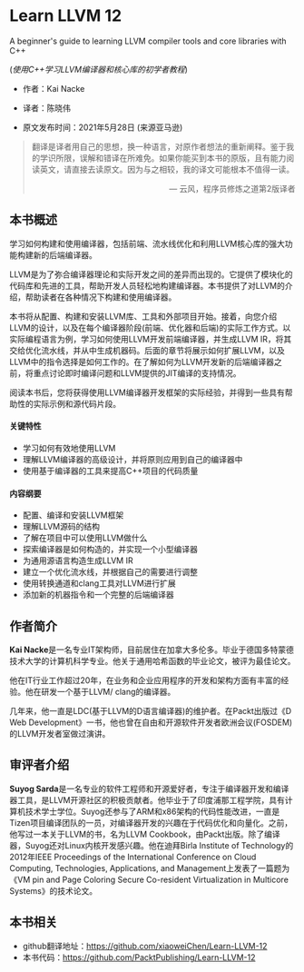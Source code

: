 # Learn LLVM 12
A beginner's guide to learning LLVM compiler tools and core libraries with C++ 

(*使用C++学习LLVM编译器和核心库的初学者教程*)

* 作者：Kai Nacke

* 译者：陈晓伟

* 原文发布时间：2021年5月28日 (来源亚马逊)

> 翻译是译者用自己的思想，换一种语言，对原作者想法的重新阐释。鉴于我的学识所限，误解和错译在所难免。如果你能买到本书的原版，且有能力阅读英文，请直接去读原文。因为与之相较，我的译文可能根本不值得一读。
>
> <p align="right"> — 云风，程序员修炼之道第2版译者</p>

## 本书概述

学习如何构建和使用编译器，包括前端、流水线优化和利用LLVM核心库的强大功能构建新的后端编译器。

LLVM是为了弥合编译器理论和实际开发之间的差异而出现的。它提供了模块化的代码库和先进的工具，帮助开发人员轻松地构建编译器。本书提供了对LLVM的介绍，帮助读者在各种情况下构建和使用编译器。

本书将从配置、构建和安装LLVM库、工具和外部项目开始。接着，向您介绍LLVM的设计，以及在每个编译器阶段(前端、优化器和后端)的实际工作方式。以实际编程语言为例，学习如何使用LLVM开发前端编译器，并生成LLVM IR，将其交给优化流水线，并从中生成机器码。后面的章节将展示如何扩展LLVM，以及LLVM中的指令选择是如何工作的。在了解如何为LLVM开发新的后端编译器之前，将重点讨论即时编译问题和LLVM提供的JIT编译的支持情况。

阅读本书后，您将获得使用LLVM编译器开发框架的实际经验，并得到一些具有帮助性的实际示例和源代码片段。

#### 关键特性

- 学习如何有效地使用LLVM
- 理解LLVM编译器的高级设计，并将原则应用到自己的编译器中
- 使用基于编译器的工具来提高C++项目的代码质量

#### 内容纲要

- 配置、编译和安装LLVM框架
- 理解LLVM源码的结构
- 了解在项目中可以使用LLVM做什么
- 探索编译器是如何构造的，并实现一个小型编译器
- 为通用源语言构造生成LLVM IR
- 建立一个优化流水线，并根据自己的需要进行调整
- 使用转换通道和clang工具对LLVM进行扩展
- 添加新的机器指令和一个完整的后端编译器



## 作者简介

**Kai Nacke**是一名专业IT架构师，目前居住在加拿大多伦多。毕业于德国多特蒙德技术大学的计算机科学专业。他关于通用哈希函数的毕业论文，被评为最佳论文。

他在IT行业工作超过20年，在业务和企业应用程序的开发和架构方面有丰富的经验。他在研发一个基于LLVM/ clang的编译器。

几年来，他一直是LDC(基于LLVM的D语言编译器)的维护者。在Packt出版过《D Web Development》一书，他也曾在自由和开源软件开发者欧洲会议(FOSDEM)的LLVM开发者室做过演讲。



## 审评者介绍

**Suyog Sarda**是一名专业的软件工程师和开源爱好者，专注于编译器开发和编译器工具，是LLVM开源社区的积极贡献者。他毕业于了印度浦那工程学院，具有计算机技术学士学位。Suyog还参与了ARM和x86架构的代码性能改进，一直是Tizen项目编译团队的一员，对编译器开发的兴趣在于代码优化和向量化。之前，他写过一本关于LLVM的书，名为LLVM Cookbook，由Packt出版。除了编译器，Suyog还对Linux内核开发感兴趣。他在迪拜Birla Institute of Technology的2012年IEEE Proceedings of the International Conference on Cloud Computing, Technologies, Applications, and Management上发表了一篇题为《VM pin and Page Coloring Secure Co-resident Virtualization in Multicore Systems》的技术论文。



## 本书相关

* github翻译地址：https://github.com/xiaoweiChen/Learn-LLVM-12
* 本书代码：https://github.com/PacktPublishing/Learn-LLVM-12